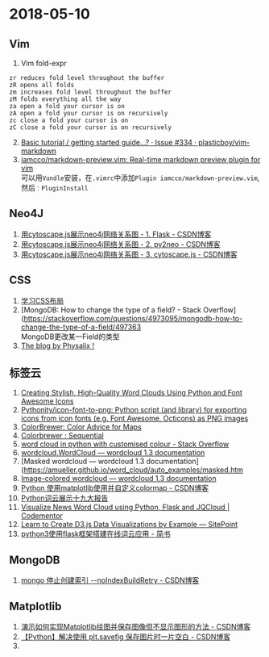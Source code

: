 # 2018-05-10

## Vim
1. Vim fold-expr
```
zr reduces fold level throughout the buffer
zR opens all folds
zm increases fold level throughout the buffer
zM folds everything all the way
za open a fold your cursor is on
zA open a fold your cursor is on recursively
zc close a fold your cursor is on
zC close a fold your cursor is on recursively
```
2. [Basic tutorial / getting started guide...? · Issue #334 · plasticboy/vim-markdown](https://github.com/plasticboy/vim-markdown/issues/334)
3. [iamcco/markdown-preview.vim: Real-time markdown preview plugin for vim](https://github.com/iamcco/markdown-preview.vim)  
    可以用`Vundle`安装，在`.vimrc`中添加`Plugin iamcco/markdown-preview.vim`,然后`：PluginInstall`


## Neo4J
1. [用cytoscape.js展示neo4j网络关系图 - 1. Flask - CSDN博客](https://blog.csdn.net/zhongzhu2002/article/details/45843283)
2. [用cytoscape.js展示neo4j网络关系图 - 2. py2neo - CSDN博客](https://blog.csdn.net/zhongzhu2002/article/details/46043047)
3. [用cytoscape.js展示neo4j网络关系图 - 3. cytoscape.js - CSDN博客](https://blog.csdn.net/zhongzhu2002/article/details/46049197)

## CSS
1. [学习CSS布局](http://zh.learnlayout.com/)
2. [MongoDB: How to change the type of a field? - Stack Overflow](https://stackoverflow.com/questions/4973095/mongodb-how-to-change-the-type-of-a-field/497363  
    MongoDB更改某一Field的类型
3. [The blog by Physalix !](http://physalix.com/datas-manipulation-in-mongodb-rename-field-change-type-add-sub-document/)


## 标签云
1. [Creating Stylish, High-Quality Word Clouds Using Python and Font Awesome Icons](http://minimaxir.com/2016/05/wordclouds/)
2. [Pythonity/icon-font-to-png: Python script (and library) for exporting icons from icon fonts (e.g. Font Awesome, Octicons) as PNG images](https://github.com/Pythonity/icon-font-to-png)
3. [ColorBrewer: Color Advice for Maps](http://colorbrewer2.org/#type=sequential&scheme=BuGn&n=3)
4. [Colorbrewer : Sequential](https://jiffyclub.github.io/palettable/colorbrewer/sequential/#blues_3)
5. [word cloud in python with customised colour - Stack Overflow](https://stackoverflow.com/questions/43043263/word-cloud-in-python-with-customised-colour)
6. [wordcloud.WordCloud — wordcloud 1.3 documentation](https://amueller.github.io/word_cloud/generated/wordcloud.WordCloud.html#wordcloud.WordCloud)
7. [Masked wordcloud — wordcloud 1.3 documentation](https://amueller.github.io/word_cloud/auto_examples/masked.htm
9. [Image-colored wordcloud — wordcloud 1.3 documentation](https://amueller.github.io/word_cloud/auto_examples/colored.html)
10. [Python 使用matplotlib使用并自定义colormap - CSDN博客](https://blog.csdn.net/u010105243/article/details/76856071)
11. [Python词云展示十九大报告](http://chocoyvan.top/2017/11/19/Python%E8%AF%8D%E4%BA%91%E5%B1%95%E7%A4%BA%E5%8D%81%E4%B9%9D%E5%A4%A7%E6%8A%A5%E5%91%8A/)
12. [Visualize News Word Cloud using Python, Flask and JQCloud | Codementor](https://www.codementor.io/prateekkrjain/visualize-news-word-cloud-using-python-flask-and-jqcloud-8i3w57cfb)
13. [Learn to Create D3.js Data Visualizations by Example — SitePoint](https://www.sitepoint.com/d3-js-data-visualizations/)
14. [python3使用flask框架搭建在线词云应用 - 简书](https://www.jianshu.com/p/25603f7e935d)


## MongoDB
1. [mongo 停止创建索引 --noIndexBuildRetry - CSDN博客](https://blog.csdn.net/wll_1017/article/details/78029273)

## Matplotlib
1. [演示如何实现Matplotlib绘图并保存图像但不显示图形的方法 - CSDN博客](https://blog.csdn.net/rumswell/article/details/7342479)
2. [【Python】解决使用 plt.savefig 保存图片时一片空白 - CSDN博客](https://blog.csdn.net/u010099080/article/details/52912439)
3. 
